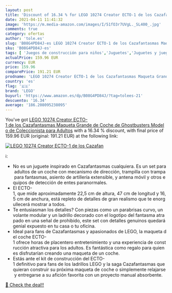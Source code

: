 ```yaml
---
layout: post
title: 'Discount of 16.34 % for LEGO 10274 Creator ECTO-1 de los Cazafan'
date: 2021-04-11 11:41:32
image: 'https://m.media-amazon.com/images/I/51fO3r7UVgL._SL400_.jpg'
comments: true
category: ofertas
author: 'tole.es'
slug: 'B08G4PD84J-es LEGO 10274 Creator ECTO-1 de los Cazafantasmas Maqueta...'
sku: 'B08G4PD84J-es'
tags: [ 'Juegos de construcción para niños','Juguetes','Juguetes y juegos','lego', ]
actualPrice: 159.96 EUR
currency: EUR
price: 159.96
comparePrice: 191.21 EUR
prodname: 'LEGO 10274 Creator ECTO-1 de los Cazafantasmas Maqueta Grande de Coche de Ghostbusters Modelo de Coleccionista para Adultos'
country: 'es'
flag: '🇪🇸'
brand: 'LEGO'
buyurl: 'https://www.amazon.es/dp/B08G4PD84J/?tag=tolees-21'
descuento: '16.34'
average: '186.208095238095'
---
```


You've got [LEGO 10274 Creator ECTO-1 de los Cazafantasmas Maqueta Grande de Coche de Ghostbusters Modelo de Coleccionista para Adultos](https://www.amazon.es/dp/B08G4PD84J/?tag=tolees-21) with a  16.34 % discount, with final price of 159.96 EUR (original: 191.21 EUR) at the following link:

[![LEGO 10274 Creator ECTO-1 de los Cazafan](https://m.media-amazon.com/images/I/51fO3r7UVgL._SL400_.jpg)](https://www.amazon.es/dp/B08G4PD84J/?tag=tolees-21)

ℹ️:

- No es un juguete inspirado en Cazafantasmas cualquiera. Es un set para adultos de un coche con mecanismo de dirección, trampilla con trampa para fantasmas, asiento de artillería extensible, y antena móvil y otros equipos de detección de entes paranormales.
- El ECTO-1, que mide aproximadamente 22,5 cm de altura, 47 cm de longitud y 16,5 cm de anchura, está repleto de detalles de gran realismo que te enorgullecerá mostrar a todos.
- Te entusiasman los detalles? Con piezas como un parabrisas curvo, un volante modular y un ladrillo decorado con el logotipo del fantasma atrapado en una señal de prohibido, este set con detalles genuinos quedará genial expuesto en tu casa o tu oficina.
- Ideal para fans de Cazafantasmas y apasionados de LEGO, la maqueta del coche ECTO-1 ofrece horas de placentero entretenimiento y una experiencia de construcción atractiva para los adultos. Es fantástica como regalo para quienes disfrutarían creando una maqueta de un coche.
- Estás ante el kit de construcción del ECTO-1 definitivo para fans de los ladrillos LEGO y la saga Cazafantasmas que quieran construir su próxima maqueta de coche o simplemente relajarse y entregarse a su afición favorita con un proyecto manual absorbente.

[🛒 Check the deal!!](https://www.amazon.es/dp/B08G4PD84J/?tag=tolees-21)

